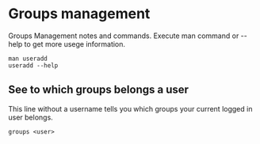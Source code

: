 # Groups management

Groups Management notes and commands. Execute man command or --help to get more usege information.

    man useradd
    useradd --help

## See to which groups belongs a user

This line without a username tells you which groups your current logged in user belongs.

    groups <user>